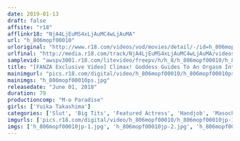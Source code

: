 ```yaml
---
date: 2019-01-13
draft: false
affsite: "r18"
afflinkr18: "NjA4LjEuMS4xLjAuMC4wLjAuMA"
url: "h_806mopf00010"
urloriginal: "http://www.r18.com/videos/vod/movies/detail/-/id=h_806mopf00010"
urlfinal: "http://media.r18.com/track/NjA4LjEuMS4xLjAuMC4wLjAuMA/videos/vod/movies/detail/-/id=h_806mopf00010"
samplevid: "awspv3001.r18.com/litevideo/freepv/h/h_8/h_806mopf00010/h_806mopf00010_dmb_w.mp4"
title: "[FANZA Exclusive Video] Climax! Goddess Guides To An Orgasm Intense Like A Woman's"
mainimgurl: "pics.r18.com/digital/video/h_806mopf00010/h_806mopf00010ps.jpg"
mainimgs: "h_806mopf00010ps.jpg"
releasedate: "June 01, 2018"
duration: 79
productioncomp: "M-o Paradise"
girls: ['Yuika Takashima']
categories: ['Slut', 'Big Tits', 'Featured Actress', 'Handjob', 'Masochist Man', 'Hi-Def', 'DMM Exclusive']
imgurls: ['pics.r18.com/digital/video/h_806mopf00010/h_806mopf00010jp-1.jpg', 'pics.r18.com/digital/video/h_806mopf00010/h_806mopf00010jp-2.jpg', 'pics.r18.com/digital/video/h_806mopf00010/h_806mopf00010jp-3.jpg', 'pics.r18.com/digital/video/h_806mopf00010/h_806mopf00010jp-4.jpg', 'pics.r18.com/digital/video/h_806mopf00010/h_806mopf00010jp-5.jpg', 'pics.r18.com/digital/video/h_806mopf00010/h_806mopf00010jp-6.jpg', 'pics.r18.com/digital/video/h_806mopf00010/h_806mopf00010jp-7.jpg', 'pics.r18.com/digital/video/h_806mopf00010/h_806mopf00010jp-8.jpg', 'pics.r18.com/digital/video/h_806mopf00010/h_806mopf00010jp-9.jpg', 'pics.r18.com/digital/video/h_806mopf00010/h_806mopf00010jp-10.jpg', 'pics.r18.com/digital/video/h_806mopf00010/h_806mopf00010jp-11.jpg', 'pics.r18.com/digital/video/h_806mopf00010/h_806mopf00010jp-12.jpg', 'pics.r18.com/digital/video/h_806mopf00010/h_806mopf00010jp-13.jpg', 'pics.r18.com/digital/video/h_806mopf00010/h_806mopf00010jp-14.jpg', 'pics.r18.com/digital/video/h_806mopf00010/h_806mopf00010jp-15.jpg', 'pics.r18.com/digital/video/h_806mopf00010/h_806mopf00010jp-16.jpg', 'pics.r18.com/digital/video/h_806mopf00010/h_806mopf00010jp-17.jpg', 'pics.r18.com/digital/video/h_806mopf00010/h_806mopf00010jp-18.jpg', 'pics.r18.com/digital/video/h_806mopf00010/h_806mopf00010jp-19.jpg', 'pics.r18.com/digital/video/h_806mopf00010/h_806mopf00010jp-20.jpg']
imgs: ['h_806mopf00010jp-1.jpg', 'h_806mopf00010jp-2.jpg', 'h_806mopf00010jp-3.jpg', 'h_806mopf00010jp-4.jpg', 'h_806mopf00010jp-5.jpg', 'h_806mopf00010jp-6.jpg', 'h_806mopf00010jp-7.jpg', 'h_806mopf00010jp-8.jpg', 'h_806mopf00010jp-9.jpg', 'h_806mopf00010jp-10.jpg', 'h_806mopf00010jp-11.jpg', 'h_806mopf00010jp-12.jpg', 'h_806mopf00010jp-13.jpg', 'h_806mopf00010jp-14.jpg', 'h_806mopf00010jp-15.jpg', 'h_806mopf00010jp-16.jpg', 'h_806mopf00010jp-17.jpg', 'h_806mopf00010jp-18.jpg', 'h_806mopf00010jp-19.jpg', 'h_806mopf00010jp-20.jpg']
---
```

